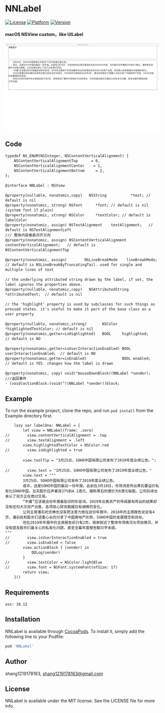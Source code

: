 # NNLabel

[![License](https://img.shields.io/badge/License-MIT-green.svg)](LICENSE)
[![Platform](https://img.shields.io/cocoapods/p/NNButton.svg?style=flat)](https://cocoapods.org/pods/NNButton)
[![Version](https://img.shields.io/cocoapods/v/NNButton.svg?style=flat)](https://cocoapods.org/pods/NNButton)

#### macOS NSView custom，like UILabel

![](https://github.com/shang1219178163/NNLabel/blob/master/screenshot/screenshot.jpeg?raw=true)

## Code
```
typedef NS_ENUM(NSInteger, NSContentVerticalAlignment) {
    NSContentVerticalAlignmentTop      = 0,
    NSContentVerticalAlignmentCenter    = 1,
    NSContentVerticalAlignmentBottom     = 2,
};

@interface NNLabel : NSView

@property(nullable, nonatomic,copy)   NSString           *text; // default is nil
@property(nonatomic, strong) NSFont      *font; // default is nil (system font 17 plain)
@property(nonatomic, strong) NSColor     *textColor; // default is labelColor
@property(nonatomic, assign) NSTextAlignment    textAlignment;   // default is NSTextAlignmentLeft
/// 整体内容垂直对齐方向
@property(nonatomic, assign) NSContentVerticalAlignment    contentVerticalAlignment;   // default is NSContentVerticalAlignmentTop

@property(nonatomic, assign)        NSLineBreakMode    lineBreakMode;   // default is NSLineBreakByTruncatingTail. used for single and multiple lines of text

// the underlying attributed string drawn by the label, if set, the label ignores the properties above.
@property(nullable, nonatomic,copy)   NSAttributedString *attributedText;  // default is nil

// the 'highlight' property is used by subclasses for such things as pressed states. it's useful to make it part of the base class as a user property

@property(nullable, nonatomic,strong)       NSColor *highlightedTextColor; // default is nil
@property(nonatomic,getter=isHighlighted)   BOOL     highlighted;          // default is NO

@property(nonatomic,getter=isUserInteractionEnabled) BOOL userInteractionEnabled;  // default is NO
@property(nonatomic,getter=isEnabled)                BOOL enabled;                 // default is YES. changes how the label is drawn

@property(nonatomic, copy) void(^mouseDownBlock)(NNLabel *sender);
///返回事件
- (void)actionBlock:(void(^)(NNLabel *sender))block;
```

## Example

To run the example project, clone the repo, and run `pod install` from the Example directory first.

```
    lazy var labelOne: NNLabel = {
        let view = NNLabel(frame: .zero)
//        view.contentVerticalAlignment = .top
//        view.textAlignment = .left
        view.highlightedTextColor = NSColor.red
//        view.isHighlighted = true
        
        view.toolTip = "3月25日，SOHO中国有限公司发布了2019年度业绩公告。";
                
//        view.text = "3月25日，SOHO中国有限公司发布了2019年度业绩公告。"
        view.text = """
        3月25日，SOHO中国有限公司发布了2019年度业绩公告。
        或许，这是SOHO中国的最后一份年报。此前在3月10日，市场消息传出黑石要溢价私有化SOHO中国，当天股价应声暴涨37%到4.1港元，据称黑石的报价为6港元每股。公司后续也承认了双方正在商讨交易。
        “中庸”应该是这份年报最贴切的形容词，2019年出售资产的传闻屡有传出的结果却没有任何大宗资产出售，各项核心财务数据仅有细微的变化。
        公司主席潘石屹仿佛也没有把注意力放在这份年报中，2018年的主席报告足足有4页，潘石屹和股东们语重心长的分享了中国房地产形势，SOHO中国的发展理念和目标。
        但在2019年年报中的主席报告却只有2页，简单叙述了整体市场情况与项目情况，并没有提及股东们最关心的私有化问题，甚至全篇年度报告都只字未提。
"""
//        view.isUserInteractionEnabled = true
//        view.isEnabled = false
        view.actionBlock { (sender) in
            DDLog(sender)
        }
//        view.textColor = NSColor.lightBlue
//        view.font = NSFont.systemFont(ofSize: 17)
        return view;
    }()
```

## Requirements

    osx: 10.12

## Installation

NNLabel is available through [CocoaPods](https://cocoapods.org). To install
it, simply add the following line to your Podfile:

```ruby
pod 'NNLabel'
```

## Author

shang1219178163, shang1219178163@gmail.com

## License

NNLabel is available under the MIT license. See the LICENSE file for more info.
